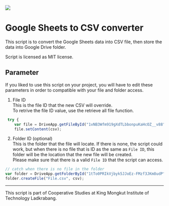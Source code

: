 <img src="https://img.icons8.com/color/48/000000/google-sheets.png">

# Google Sheets to CSV converter

This script is to convert the Google Sheets data into CSV file, then store the data into Google Drive folder.

Script is licensed as MIT license.

## Parameter

If you liked to use this script on your project, you will have to edit these parameters in order to compatible with your file and folder access.

1. File ID <br>
   This is the file ID that the new CSV will override.<br>
   To retrive the file ID value, use the retrieve all file function.

```js
 try {
    var file = DriveApp.getFileById("1vNB3Wfm919gXdTLbbonpuKaHcOZ__v88");
    file.setContent(csv);
```

2. Folder ID (optional)<br>
   This is the folder that the file will locate. If there is none, the script could work, but when there is no file that is ID as the same as `File ID`, this folder will be the location that the new file will be created. <br>
   Please make sure that there is a valid `File ID` that the script can access.

```js
// catch when there is no file in the folder
var folder = DriveApp.getFolderById("1tTo0PRIkVjbyk5JJoEz-FMzf3JKm8udP");
folder.createFile("File.csv", csv);
```

---

This script is part of Cooperative Studies at King Mongkut Institute of Technology Ladkrabang.

